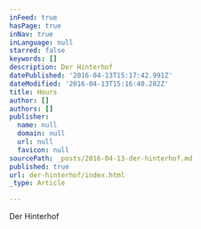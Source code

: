 ```yaml
---
inFeed: true
hasPage: true
inNav: true
inLanguage: null
starred: false
keywords: []
description: Der Hinterhof
datePublished: '2016-04-13T15:17:42.991Z'
dateModified: '2016-04-13T15:16:40.282Z'
title: Hours
author: []
authors: []
publisher:
  name: null
  domain: null
  url: null
  favicon: null
sourcePath: _posts/2016-04-13-der-hinterhof.md
published: true
url: der-hinterhof/index.html
_type: Article

---
```

Der Hinterhof